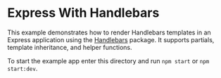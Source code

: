 # Express With Handlebars

This example demonstrates how to render Handlebars templates in an Express application using the [Handlebars] package. It supports partials, template inheritance, and helper functions.

To start the example app enter this directory and run `npm start` or `npm start:dev`.

[Handlebars]: https://github.com/Financial-Times/anvil/tree/master/packages/dotcom-server-handlebars
